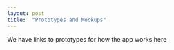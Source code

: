 ```yaml
---
layout: post
title:  "Prototypes and Mockups"
---
```

We have links to prototypes for how the app works here
